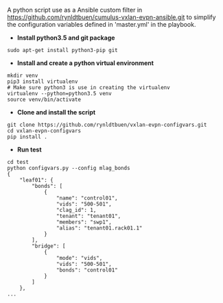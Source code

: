 A python script use as a Ansible custom filter in https://github.com/rynldtbuen/cumulus-vxlan-evpn-ansible.git to simplify the configuration variables defined in 'master.yml' in the  playbook.

- **Install python3.5 and git package**
```
sudo apt-get install python3-pip git
```

- **Install and create a python virtual environment**
```
mkdir venv
pip3 install virtualenv
# Make sure python3 is use in creating the virtualenv
virtualenv --python=python3.5 venv
source venv/bin/activate
```

- **Clone and install the script**
```
git clone https://github.com/rynldtbuen/vxlan-evpn-configvars.git
cd vxlan-evpn-configvars
pip install .
```

- **Run test**
```
cd test
python configvars.py --config mlag_bonds
{
    "leaf01": {
        "bonds": [
            {
                "name": "control01",
                "vids": "500-501",
                "clag_id": 1,
                "tenant": "tenant01",
                "members": "swp1",
                "alias": "tenant01.rack01.1"
            }
        ],
        "bridge": [
            {
                "mode": "vids",
                "vids": "500-501",
                "bonds": "control01"
            }
        ]
    },
...
```
